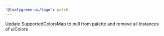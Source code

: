 ```yaml
---
'@leafygreen-ui/logo': patch
---
```


Update SupportedColorsMap to pull from palette and remove all instances of uiColors
